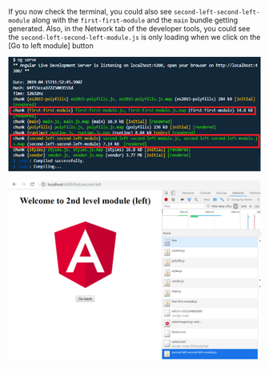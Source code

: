 

If you now check the terminal, you could also see `second-left-second-left-module` along with the `first-first-module` and the `main` bundle getting generated. Also, in the Network tab of the developer tools, you could see the `second-left-second-left-module.js` is only loading when we click on the [Go to left module] button

![second-lvl-lazy.png](./assets/second-lvl-lazy.png)

![second-lvl-left-lazy.png](./assets/second-lvl-left-lazy.png)



